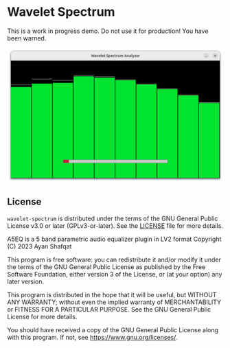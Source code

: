 # Wavelet Spectrum

This is a work in progress demo. Do not use it for production! You have been
warned.

![Screenshot](screenshot/001.png)

## License

`wavelet-spectrum` is distributed under the terms of the GNU General Public
License v3.0 or later (GPLv3-or-later). See the [LICENSE](LICENSE) file for
more details.

A5EQ is a 5 band parametric audio equalizer plugin in LV2 format Copyright (C)
2023  Ayan Shafqat

This program is free software: you can redistribute it and/or modify it under
the terms of the GNU General Public License as published by the Free Software
Foundation, either version 3 of the License, or (at your option) any later
version.

This program is distributed in the hope that it will be useful, but WITHOUT ANY
WARRANTY; without even the implied warranty of MERCHANTABILITY or FITNESS FOR A
PARTICULAR PURPOSE.  See the GNU General Public License for more details.

You should have received a copy of the GNU General Public License along with
this program.  If not, see <https://www.gnu.org/licenses/>.
